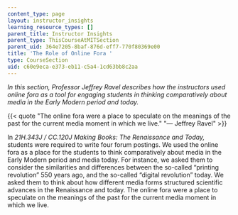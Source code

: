 ```yaml
---
content_type: page
layout: instructor_insights
learning_resource_types: []
parent_title: Instructor Insights
parent_type: ThisCourseAtMITSection
parent_uid: 364e7205-8baf-876d-eff7-770f80369e00
title: 'The Role of Online Fora '
type: CourseSection
uid: c60e9eca-e373-eb11-c5a4-1cd63bb8c2aa
---
```


_In this section, Professor Jeffrey Ravel describes how the instructors used online fora as a tool for engaging students in thinking comparatively about media in the Early Modern period and today._

{{< quote "The online fora were a place to speculate on the meanings of the past for the current media moment in which we live." "— Jeffrey Ravel" >}}

In _21H.343J / CC.120J Making Books: The Renaissance and Today,_ students were required to write four forum postings. We used the online fora as a place for the students to think comparatively about media in the Early Modern period and media today. For instance, we asked them to consider the similarities and differences between the so-called “printing revolution” 550 years ago, and the so-called “digital revolution” today. We asked them to think about how different media forms structured scientific advances in the Renaissance and today. The online fora were a place to speculate on the meanings of the past for the current media moment in which we live.